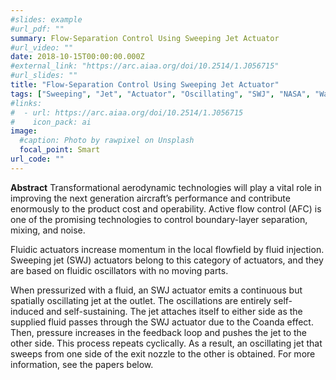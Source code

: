 ```yaml
---
#slides: example
#url_pdf: ""
summary: Flow-Separation Control Using Sweeping Jet Actuator
#url_video: ""
date: 2018-10-15T00:00:00.000Z
#external_link: "https://arc.aiaa.org/doi/10.2514/1.J056715"
#url_slides: ""
title: "Flow-Separation Control Using Sweeping Jet Actuator"
tags: ["Sweeping", "Jet", "Actuator", "Oscillating", "SWJ", "NASA", "Wall-Mounted", "Hump", "Aerodynamic", "Flow", "Separation", "Control", "Bubble", "CFD", "URANS", "Simulation", "Turbulent"]
#links:
#  - url: https://arc.aiaa.org/doi/10.2514/1.J056715
#    icon_pack: ai
image:
  #caption: Photo by rawpixel on Unsplash
  focal_point: Smart
url_code: ""
---
```

**Abstract**
Transformational aerodynamic technologies will play a vital role in improving the next generation aircraft’s performance and contribute enormously to the product cost and operability. Active flow control (AFC) is one of the promising technologies to control boundary-layer separation, mixing, and noise. 

Fluidic actuators increase momentum in the local flowfield by fluid injection. Sweeping jet (SWJ) actuators belong to this category of actuators, and they are based on fluidic oscillators with no moving parts. 

When pressurized with a fluid, an SWJ actuator emits a continuous but spatially oscillating jet at the outlet. The oscillations are entirely self-induced and self-sustaining. The jet attaches itself to either side as the supplied fluid passes through the SWJ actuator due to the Coanda effect. Then, pressure increases in the feedback loop and pushes the jet to the other side. This process repeats cyclically. As a result, an oscillating jet that sweeps from one side of the exit nozzle to the other is obtained. For more information, see the papers below.